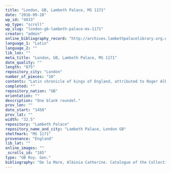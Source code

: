 ```yaml
---
title: "London, GB, Lambeth Palace, MS 1171"
date: "2016-09-28"
wp_id: "4833"
wp_type: "scroll"
wp_slug: "london-gb-lambeth-palace-ms-1171"
creator: "admin"
online_bibliography_record: "http://archives.lambethpalacelibrary.org.uk/CalmView/Record.aspx?src=CalmView.Catalog&id=MSS%2f1171&pos=10"
language_1: "Latin"
language_2: ""
lib_lon: ""
meta_title: "London, GB, Lambeth Palace, MS 1171"
date_quality: ""
length: "875"
repository_city: "London"
number_of_pieces: "10"
contents: "Latin chronicle of kings of England, attributed to Roger Alban (or of St. Albans). Text is Lyell E."
completed: ""
repository_nation: "GB"
orientation: ""
description: "One blank roundel."
prov_lon: ""
date_start: "1450"
prov_lat: ""
width: "32.5"
repository: "Lambeth Palace"
repository_name_and_city: "Lambeth Palace, London GB"
shelfmark: "MS 1171"
provenance: "England"
lib_lat: ""
online_images: ""
_scrolls_id: "185"
type: "GB Roy. Gen."
bibliography: "De la Mare, Albinia Catherine. Catalogue of the Collection of Medieval Manuscripts Bequeathed to the Bodleian Library, Oxford by James P. R. Lyell. Oxford: Clarendon P., 1971. p. 84-85<br/> Ker, N.R. Medieval Manuscripts in British Libraries. vol I. Oxford: Clarendon, 1969. 94."
---
```



